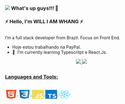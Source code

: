 ###  <img src="https://media.giphy.com/media/hvRJCLFzcasrR4ia7z/giphy.gif" width="25px"></a> What's up guys!!! 🚀
### ⚡️ Hello, I'm WILL I AM  WHANG ⚡️

  ##
  
I’m a full stack developer from Brazil. Focus on Front End.
 - Hoje estou trabalhando na PayPal.
 - 🌱 &nbsp;I’m currently learning Typescritpt e React.Js.

<div align="center">
  <a href="https://github.com/williamwhang">
  <img height="180em" src="https://github-readme-stats.vercel.app/api?username=williamwhang&show_icons=true&theme=gruvbox&include_all_commits=true&count_private=true"/>
  <img height="180em" src="https://github-readme-stats.vercel.app/api/top-langs/?username=williamwhang&layout=compact&langs_count=7&theme=gruvbox"/>
</div>
  
  ##
  
### Languages and Tools:
  

<div style="display: inline_block"><br>
   <img align="center" alt="Rafa-HTML" height="30" width="40" src="https://raw.githubusercontent.com/devicons/devicon/master/icons/html5/html5-original.svg">
  <img align="center" alt="Rafa-CSS" height="30" width="40" src="https://raw.githubusercontent.com/devicons/devicon/master/icons/css3/css3-original.svg">
  <img align="center" alt="Rafa-Js" height="30" width="40" src="https://raw.githubusercontent.com/devicons/devicon/master/icons/javascript/javascript-plain.svg">
  <img align="center" alt="Rafa-Ts" height="30" width="40" src="https://raw.githubusercontent.com/devicons/devicon/master/icons/typescript/typescript-plain.svg">
  <img align="center" alt="Rafa-React" height="30" width="40" src="https://raw.githubusercontent.com/devicons/devicon/master/icons/react/react-original.svg">
<!--   
  <a href="https://nodejs.org" target="_blank"><img align="center" alt="Node.js" height="30" width="40" src="https://raw.githubusercontent.com/rahul-jha98/github_readme_icons/main/language_and_tools/square/node/node.svg"></a>
  
  <a href="https://www.figma.com/" target="_blank"> <img align="center" height="30" width="40" src="https://raw.githubusercontent.com/rahul-jha98/github_readme_icons/main/language_and_tools/square/figma/figma.svg" alt="figma"/> </a> -->
</div>
 
 ##
 
 
### 🌎 Connect with me:
<div> 
  <a href = "whang.william@gmail.com"><img src="https://img.shields.io/badge/-Gmail-%23333?style=for-the-badge&logo=gmail&logoColor=white" target="_blank"></a> 
  <a href="https://www.linkedin.com/in/williamwhang/" target="_blank"><img src="https://img.shields.io/badge/-LinkedIn-%230077B5?style=for-the-badge&logo=linkedin&logoColor=white" target="_blank"></a> 
 
  ![Snake animation](https://github.com/williamwhang/blob/output/github-contribution-grid-snake.svg)
 
</div>

<p><img src="https://visitor-badge.glitch.me/badge?page_id=williamwhang.visitor-badge" alt="visitors"></p>


<!--
**williamwhang/williamwhang** is a ✨ _special_ ✨ repository because its `README.md` (this file) appears on your GitHub profile.
🇧🇷 Born in São Paulo, Brazil <br>
